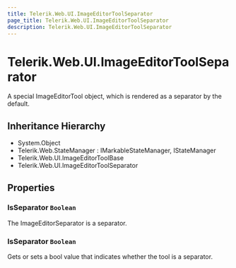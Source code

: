 ```yaml
---
title: Telerik.Web.UI.ImageEditorToolSeparator
page_title: Telerik.Web.UI.ImageEditorToolSeparator
description: Telerik.Web.UI.ImageEditorToolSeparator
---
```


# Telerik.Web.UI.ImageEditorToolSeparator

A special ImageEditorTool object, which is rendered as a separator by the default.

## Inheritance Hierarchy

* System.Object
* Telerik.Web.StateManager : IMarkableStateManager, IStateManager
* Telerik.Web.UI.ImageEditorToolBase
* Telerik.Web.UI.ImageEditorToolSeparator

## Properties

###  IsSeparator `Boolean`

The ImageEditorSeparator is a separator.

###  IsSeparator `Boolean`

Gets or sets a bool value that indicates whether the tool is a separator.

